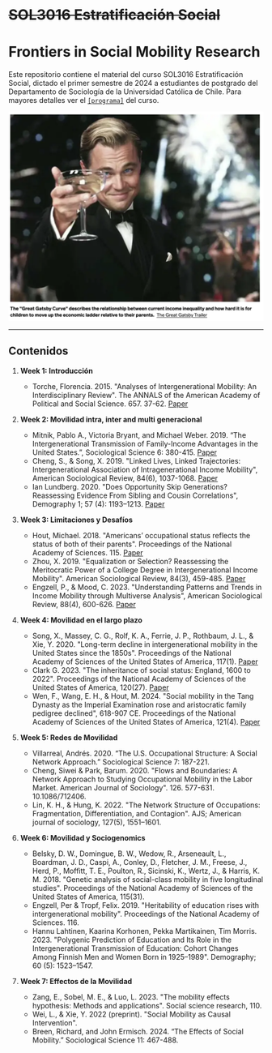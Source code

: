 # ~~SOL3016 Estratificación Social~~
# Frontiers in Social Mobility Research

Este repositorio contiene el material del curso SOL3016 Estratificación Social, dictado el primer semestre de 2024 a estudiantes de postgrado del Departamento de Sociología de la Universidad Católica de Chile. Para mayores detalles ver el [`[programa]`](files/syllabus.pdf) del curso.


![ggatsby](files/ggatsby.png)

---

## Contenidos

1. **Week 1: Introducción**
    - Torche, Florencia. 2015. "Analyses of Intergenerational Mobility: An Interdisciplinary Review". The ANNALS of the American Academy of Political and Social Science. 657. 37-62. [Paper](readings/torche_2015.pdf)

2. **Week 2: Movilidad intra, inter and multi generacional**
    - Mitnik, Pablo A., Victoria Bryant, and Michael Weber. 2019. “The Intergenerational Transmission of Family-Income Advantages in the United States.”, Sociological Science 6: 380-415. [Paper](https://sociologicalscience.com/download/vol-6/may/SocSci_v6_380to415.pdf)
    - Cheng, S., & Song, X. 2019. "Linked Lives, Linked Trajectories: Intergenerational Association of Intragenerational Income Mobility", American Sociological Review, 84(6), 1037-1068. [Paper](readings/chengsong_2019.pdf) 
    - Ian Lundberg. 2020. "Does Opportunity Skip Generations? Reassessing Evidence From Sibling and Cousin Correlations", Demography 1; 57 (4): 1193–1213. [Paper](readings/lundberg_2020.pdf)

3. **Week 3: Limitaciones y Desafíos**
    - Hout, Michael. 2018. "Americans’ occupational status reflects the status of both of their parents". Proceedings of the National Academy of Sciences. 115. [Paper](readings/hout_2018.pdf) 
    - Zhou, X. 2019. "Equalization or Selection? Reassessing the Meritocratic Power of a College Degree in Intergenerational Income Mobility". American Sociological Review, 84(3), 459-485. [Paper](readings/zhou_2019.pdf) 
    - Engzell, P., & Mood, C. 2023. "Understanding Patterns and Trends in Income Mobility through Multiverse Analysis", American Sociological Review, 88(4), 600-626. [Paper](readings/engzell_2023.pdf) 

4. **Week 4: Movilidad en el largo plazo**
    - Song, X., Massey, C. G., Rolf, K. A., Ferrie, J. P., Rothbaum, J. L., & Xie, Y. 2020. "Long-term decline in intergenerational mobility in the United States since the 1850s". Proceedings of the National Academy of Sciences of the United States of America, 117(1). [Paper](readings/song_2020.pdf) 
    - Clark G. 2023. "The inheritance of social status: England, 1600 to 2022". Proceedings of the National Academy of Sciences of the United States of America, 120(27). [Paper](readings/clark_2023.pdf)
    - Wen, F., Wang, E. H., & Hout, M. 2024. "Social mobility in the Tang Dynasty as the Imperial Examination rose and aristocratic family pedigree declined", 618-907 CE. Proceedings of the National Academy of Sciences of the United States of America, 121(4). [Paper](readings/wen_2024.pdf)

5. **Week 5: Redes de Movilidad**
    - Villarreal, Andrés. 2020. “The U.S. Occupational Structure: A Social Network Approach.” Sociological Science 7: 187-221.
    - Cheng, Siwei & Park, Barum. 2020. "Flows and Boundaries: A Network Approach to Studying Occupational Mobility in the Labor Market. American Journal of Sociology". 126. 577-631. 10.1086/712406.
    - Lin, K. H., & Hung, K. 2022. "The Network Structure of Occupations: Fragmentation, Differentiation, and Contagion". AJS; American journal of sociology, 127(5), 1551–1601.

6. **Week 6: Movilidad y Sociogenomics**
    - Belsky, D. W., Domingue, B. W., Wedow, R., Arseneault, L., Boardman, J. D., Caspi, A., Conley, D., Fletcher, J. M., Freese, J., Herd, P., Moffitt, T. E., Poulton, R., Sicinski, K., Wertz, J., & Harris, K. M. 2018. "Genetic analysis of social-class mobility in five longitudinal studies". Proceedings of the National Academy of Sciences of the United States of America, 115(31).
    - Engzell, Per & Tropf, Felix. 2019. "Heritability of education rises with intergenerational mobility". Proceedings of the National Academy of Sciences. 116.
    - Hannu Lahtinen, Kaarina Korhonen, Pekka Martikainen, Tim Morris. 2023. "Polygenic Prediction of Education and Its Role in the Intergenerational Transmission of Education: Cohort Changes Among Finnish Men and Women Born in 1925–1989". Demography; 60 (5): 1523–1547.

7. **Week 7: Effectos de la Movilidad**
    - Zang, E., Sobel, M. E., & Luo, L. 2023. "The mobility effects hypothesis: Methods and applications". Social science research, 110.
    - Wei, L., & Xie, Y. 2022 (preprint). "Social Mobility as Causal Intervention".
    - Breen, Richard, and John Ermisch. 2024. “The Effects of Social Mobility.” Sociological Science 11: 467-488.


